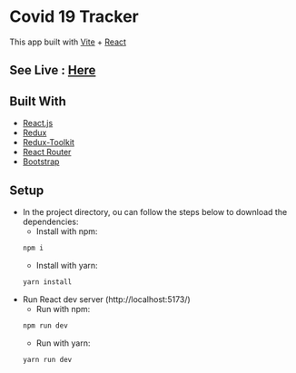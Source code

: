 # Covid 19 Tracker
This app built with [Vite](https://vitejs.dev/) + [React](https://reactjs.org/) 

## See Live : [Here](https://covid19-tracker-react-redux.netlify.app/)



## Built With

- [React.js](https://reactjs.org/)
- [Redux](https://redux.js.org/)
- [Redux-Toolkit](https://redux-toolkit.js.org/)
- [React Router](https://reactrouter.com/en/main)
- [Bootstrap](https://getbootstrap.com/)


## Setup

- In the project directory, ou can follow the steps below to download the dependencies:
  - Install with npm:
  ```sh
  npm i
  ```
  - Install with yarn:
  ```sh
  yarn install
  ```
- Run React dev server (http://localhost:5173/)
  - Run with npm:
  ```sh
  npm run dev
  ```
  - Run with yarn:
  ```sh
  yarn run dev
   ```